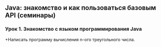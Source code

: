 ## Java: знакомство и как пользоваться базовым API (семинары)
### Урок 1. Знакомство с языком программирования Java
+Написать программу вычисления n-ого треугольного числа.